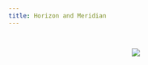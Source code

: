 ```yaml
---
title: Horizon and Meridian
---
```


<p style="text-align: center;">
<a href="opennms/distributions" ><img style="padding-top: 2em; text-align: center;" src="images/horizon-vs-meridian-comparison-long.png" /></a>
</p>
